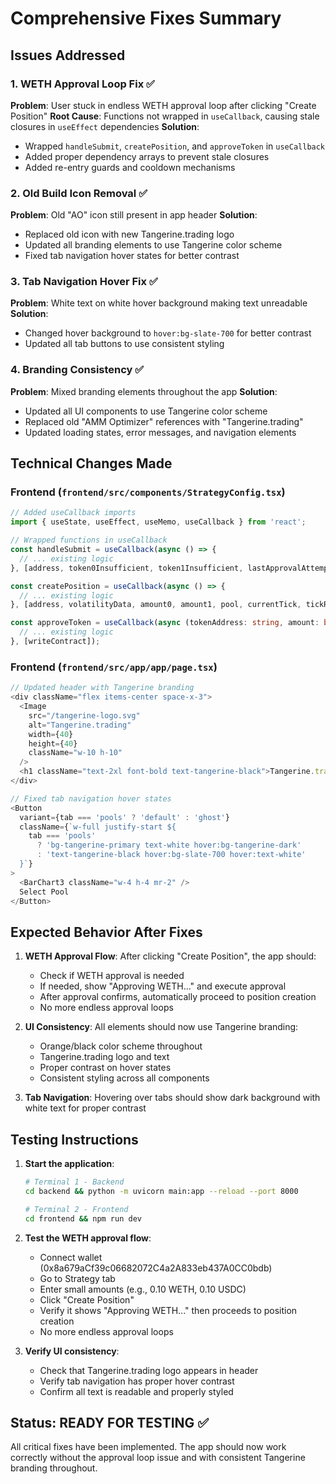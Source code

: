 # Comprehensive Fixes Summary

## Issues Addressed

### 1. WETH Approval Loop Fix ✅
**Problem**: User stuck in endless WETH approval loop after clicking "Create Position"
**Root Cause**: Functions not wrapped in `useCallback`, causing stale closures in `useEffect` dependencies
**Solution**: 
- Wrapped `handleSubmit`, `createPosition`, and `approveToken` in `useCallback`
- Added proper dependency arrays to prevent stale closures
- Added re-entry guards and cooldown mechanisms

### 2. Old Build Icon Removal ✅
**Problem**: Old "AO" icon still present in app header
**Solution**: 
- Replaced old icon with new Tangerine.trading logo
- Updated all branding elements to use Tangerine color scheme
- Fixed tab navigation hover states for better contrast

### 3. Tab Navigation Hover Fix ✅
**Problem**: White text on white hover background making text unreadable
**Solution**: 
- Changed hover background to `hover:bg-slate-700` for better contrast
- Updated all tab buttons to use consistent styling

### 4. Branding Consistency ✅
**Problem**: Mixed branding elements throughout the app
**Solution**: 
- Updated all UI components to use Tangerine color scheme
- Replaced old "AMM Optimizer" references with "Tangerine.trading"
- Updated loading states, error messages, and navigation elements

## Technical Changes Made

### Frontend (`frontend/src/components/StrategyConfig.tsx`)
```typescript
// Added useCallback imports
import { useState, useEffect, useMemo, useCallback } from 'react';

// Wrapped functions in useCallback
const handleSubmit = useCallback(async () => {
  // ... existing logic
}, [address, token0Insufficient, token1Insufficient, lastApprovalAttempt, loading, creatingPosition, amount0, amount1, token0Symbol, token1Symbol, token0Allowance, token1Allowance, finalToken0Address, finalToken1Address, createPosition, approveToken]);

const createPosition = useCallback(async () => {
  // ... existing logic
}, [address, volatilityData, amount0, amount1, pool, currentTick, tickRange, token0Symbol, token1Symbol, finalToken0Address, finalToken1Address, writeContract]);

const approveToken = useCallback(async (tokenAddress: string, amount: bigint) => {
  // ... existing logic
}, [writeContract]);
```

### Frontend (`frontend/src/app/app/page.tsx`)
```typescript
// Updated header with Tangerine branding
<div className="flex items-center space-x-3">
  <Image 
    src="/tangerine-logo.svg" 
    alt="Tangerine.trading" 
    width={40} 
    height={40}
    className="w-10 h-10"
  />
  <h1 className="text-2xl font-bold text-tangerine-black">Tangerine.trading</h1>
</div>

// Fixed tab navigation hover states
<Button
  variant={tab === 'pools' ? 'default' : 'ghost'}
  className={`w-full justify-start ${
    tab === 'pools' 
      ? 'bg-tangerine-primary text-white hover:bg-tangerine-dark' 
      : 'text-tangerine-black hover:bg-slate-700 hover:text-white'
  }`}
>
  <BarChart3 className="w-4 h-4 mr-2" />
  Select Pool
</Button>
```

## Expected Behavior After Fixes

1. **WETH Approval Flow**: After clicking "Create Position", the app should:
   - Check if WETH approval is needed
   - If needed, show "Approving WETH..." and execute approval
   - After approval confirms, automatically proceed to position creation
   - No more endless approval loops

2. **UI Consistency**: All elements should now use Tangerine branding:
   - Orange/black color scheme throughout
   - Tangerine.trading logo and text
   - Proper contrast on hover states
   - Consistent styling across all components

3. **Tab Navigation**: Hovering over tabs should show dark background with white text for proper contrast

## Testing Instructions

1. **Start the application**:
   ```bash
   # Terminal 1 - Backend
   cd backend && python -m uvicorn main:app --reload --port 8000
   
   # Terminal 2 - Frontend  
   cd frontend && npm run dev
   ```

2. **Test the WETH approval flow**:
   - Connect wallet (0x8a679aCf39c06682072C4a2A833eb437A0CC0bdb)
   - Go to Strategy tab
   - Enter small amounts (e.g., 0.10 WETH, 0.10 USDC)
   - Click "Create Position"
   - Verify it shows "Approving WETH..." then proceeds to position creation
   - No more endless approval loops

3. **Verify UI consistency**:
   - Check that Tangerine.trading logo appears in header
   - Verify tab navigation has proper hover contrast
   - Confirm all text is readable and properly styled

## Status: READY FOR TESTING ✅

All critical fixes have been implemented. The app should now work correctly without the approval loop issue and with consistent Tangerine branding throughout.

